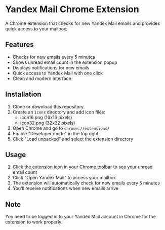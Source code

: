 # Yandex Mail Chrome Extension

A Chrome extension that checks for new Yandex Mail emails and provides quick access to your mailbox.

## Features

- Checks for new emails every 5 minutes
- Shows unread email count in the extension popup
- Displays notifications for new emails
- Quick access to Yandex Mail with one click
- Clean and modern interface

## Installation

1. Clone or download this repository
2. Create an `icons` directory and add icon files:
   - icon16.png (16x16 pixels)
   - icon32.png (32x32 pixels)
3. Open Chrome and go to `chrome://extensions/`
4. Enable "Developer mode" in the top right
5. Click "Load unpacked" and select the extension directory

## Usage

1. Click the extension icon in your Chrome toolbar to see your unread email count
2. Click "Open Yandex Mail" to access your mailbox
3. The extension will automatically check for new emails every 5 minutes
4. You'll receive notifications when new emails arrive

## Note

You need to be logged in to your Yandex Mail account in Chrome for the extension to work properly. 
